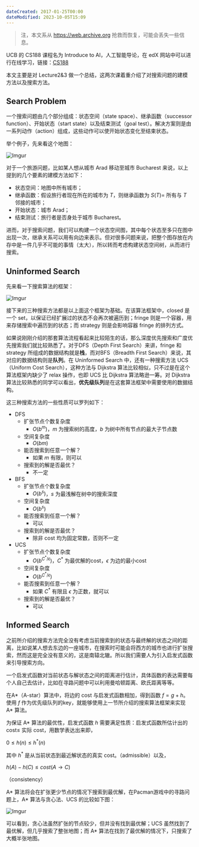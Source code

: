 ```yaml
---
dateCreated: 2017-01-25T00:00
dateModified: 2023-10-05T15:09
---
```

> 注，本文系从 https://web.archive.org 抢救而恢复，可能会丢失一些信息。

UCB 的 CS188 课程名为 Introduce to AI，人工智能导论，在 edX 网站中可以进行在线学习，链接：[CS188](https://edge.edx.org/courses/course-v1:BerkeleyX+CS188-SU16+SU16/)

本文主要是对 Lecture2&3 做一个总结，这两次课着重介绍了对搜索问题的建模方法以及搜索方法。

## Search Problem

一个搜索问题由几个部分组成：状态空间（state space）、继承函数（successor function）、开始状态（start state）以及结束测试（goal test）。解决方案则是由一系列动作（action）组成，这些动作可以使开始状态变化至结束状态。

举个例子，先来看这个地图：

![Imgur](https://i.imgur.com/zxPiytO.png)

对于一个旅游问题，比如某人想从城市 Arad 移动至城市 Bucharest 来说，以上提到的几个要素的建模方法如下：

- 状态空间：地图中所有城市；
- 继承函数：假设旅行者现在所在的城市为 $T$，则继承函数为 $S(T)=$ 所有与 $T$ 邻接的城市；
- 开始状态：城市 Arad；
- 结束测试：旅行者是否身处于城市 Bucharest。

进而，对于搜索问题，我们可以构建一个状态空间图，其中每个状态至多只在图中出现一次，继承关系可以用有向边来表示。但对很多问题来说，把整个图存放在内存中是一件几乎不可能的事情（太大），所以转而考虑构建状态空间树，从而进行搜索。

## Uninformed Search

先来看一下搜索算法的框架：

![Imgur](https://i.imgur.com/YOsLDKS.png)

接下来的三种搜索方法都是以上面这个框架为基础。在该算法框架中，closed 是一个 set，以保证已经扩展过的状态不会再次被遍历到；fringe 则是一个容器，用来存储搜索中遍历到的状态；而 strategy 则是会影响容器 fringe 的排列方式。

如果说刚刚介绍的那套算法流程看起来比较陌生的话，那么深度优先搜索和广度优先搜索我们就比较熟悉了。对于DFS（Depth First Search）来讲，fringe 和 strategy 所组成的数据结构就是**栈**，而对BFS（Breadth First Search）来说，其对应的数据结构则是**队列**。在 Uninformed Search 中，还有一种搜索方法 UCS（Uniform Cost Search），这种方法与 Dijkstra 算法比较相似，只不过是在这个算法框架内缺少了 relax 操作，也即 UCS 比 Dijkstra 算法略逊一筹。对 Dijkstra 算法比较熟悉的同学可以看出，**优先级队列**是在这套算法框架中需要使用的数据结构。
 
这三种搜索方法的一些性质可以罗列如下：

- DFS
	- 扩张节点个数复杂度
		- $O(b^{m})$，$m$ 为搜索树的高度，$b$ 为树中所有节点的最大子节点数
	- 空间复杂度
		- $O(bm)$
	- 能否搜索到任意一个解？
		- 如果 $m$ 有限，则可以
	- 搜索到的解是否最优？
		- 不一定
- BFS
	- 扩张节点个数复杂度
		- $O(b^{s})$，$s$ 为最浅解在树中的搜索深度
	- 空间复杂度
		- $O(b^{s})$
	- 能否搜索到任意一个解？
		- 可以
	- 搜索到的解是否最优？
		- 除非 cost 均为固定常数，否则不一定
- UCS
	- 扩张节点个数复杂度
		- $O(b^{C^{*}/\epsilon})$，$C^{*}$ 为最优解的cost，$\epsilon$ 为边的最小cost
	- 空间复杂度
		- $O(b^{C^{*}/\epsilon})$
	- 能否搜索到任意一个解？
		- 如果 $C^{*}$ 有限且 $\epsilon$ 为正数，就可以
	- 搜索到的解是否最优？
		- 可以

## Informed Search

之前所介绍的搜索方法完全没有考虑当前搜索到的状态与最终解的状态之间的距离，比如说某人想去东边的一座城市，在搜索时可能会将西方的城市也进行扩张搜索，然而这是完全没有意义的，这是南辕北辙。所以我们需要人为引入启发式函数来引导搜索方向。

一个启发式函数对当前状态与解状态之间的距离进行估计，具体函数的表达需要每个人自己去估计，比如在寻路问题中可以利用曼哈顿距离、欧氏距离等等。

在A*（A-star）算法中，将边的 cost 与启发式函数相加，得到函数 $f=g+h$。使用 $f$ 作为优先级队列的key，就能够使用上一节所介绍的搜索算法框架来实现 A* 算法。

为保证 A* 算法的最优性，启发式函数 $h$ 需要满足性质：启发式函数所估计出的 cost≤ 实际 cost，用数学表达出来即，

$0\le h(n)\le h^{*}(n)$

其中 $h^{*}$ 是从当前状态到最近解状态的真实 cost。（admissible）以及，

$h(A)-h(C)\le cost(A\rightarrow C)$

（consistency）

A* 算法将会在扩张更少节点的情况下搜索到最优解，在Pacman游戏中的寻路问题上，A* 算法与贪心法、UCS 的比较如下图：

![Imgur](https://i.imgur.com/pI3enAs.png)

可以看到，贪心法虽然扩张的节点较少，但并没有找到最优解；UCS 虽然找到了最优解，但几乎搜索了整张地图；而 A* 算法在找到了最优解的情况下，只搜索了大概半张地图。
